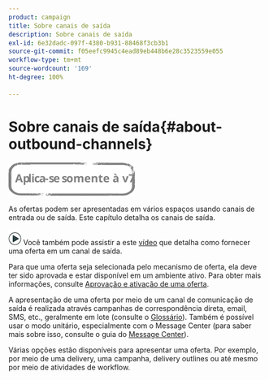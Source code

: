 ```yaml
---
product: campaign
title: Sobre canais de saída
description: Sobre canais de saída
exl-id: 6e32dadc-097f-4380-b931-88468f3cb3b1
source-git-commit: f05eefc9945c4ead89eb448b6e28c3523559e055
workflow-type: tm+mt
source-wordcount: '169'
ht-degree: 100%

---
```


# Sobre canais de saída{#about-outbound-channels}

![](../../assets/v7-only.svg)

As ofertas podem ser apresentadas em vários espaços usando canais de entrada ou de saída. Este capítulo detalha os canais de saída.

![](assets/do-not-localize/how-to-video.png) Você também pode assistir a este [vídeo](https://helpx.adobe.com/campaign/classic/how-to/deliver-an-offer-on-outbound-channel-in-acv6.html?playlist=/ccx/v1/collection/product/campaign/classic/segment/digital-marketers/explevel/intermediate/applaunch/get-started/collection.ccx.js&amp;ref=helpx.adobe.com) que detalha como fornecer uma oferta em um canal de saída.

Para que uma oferta seja selecionada pelo mecanismo de oferta, ela deve ter sido aprovada e estar disponível em um ambiente ativo. Para obter mais informações, consulte [Aprovação e ativação de uma oferta](../../interaction/using/approving-and-activating-an-offer.md).

A apresentação de uma oferta por meio de um canal de comunicação de saída é realizada através campanhas de correspondência direta, email, SMS, etc., geralmente em lote (consulte o [Glossário](../../interaction/using/glossary.md)). Também é possível usar o modo unitário, especialmente com o Message Center (para saber mais sobre isso, consulte o guia do [Message Center](../../message-center/using/about-transactional-messaging.md)).

Várias opções estão disponíveis para apresentar uma oferta. Por exemplo, por meio de uma delivery, uma campanha, delivery outlines ou até mesmo por meio de atividades de workflow.
